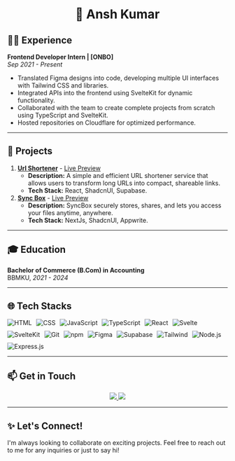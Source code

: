 <h1 align="center">👋 Ansh Kumar</h1>



## 🧑‍💻 Experience


**Frontend Developer Intern | [ONBO]**  
*Sep 2021 - Present*  
- Translated Figma designs into code, developing multiple UI interfaces with Tailwind CSS and libraries.
- Integrated APIs into the frontend using SvelteKit for dynamic functionality.
- Collaborated with the team to create complete projects from scratch using TypeScript and SvelteKit.
- Hosted repositories on Cloudflare for optimized performance.
---

## 🌟 Projects

1. **[Url Shortener](https://github.com/AnshKumar10/Url-Shortener)** - [Live Preview](https://snipurl-gules.vercel.app/)
   - **Description:** A simple and efficient URL shortener service that allows users to transform long URLs into compact, shareable links.
   - **Tech Stack:** React, ShadcnUI, Supabase.
2. **[Sync Box](https://github.com/AnshKumar10/Url-Shortener)** - [Live Preview](https://snipurl-gules.vercel.app/)
   - **Description:** SyncBox securely stores, shares, and lets you access your files anytime, anywhere.
   - **Tech Stack:** NextJs, ShadcnUI, Appwrite.   



---

## 🎓 Education

**Bachelor of Commerce (B.Com) in Accounting**  
BBMKU, *2021 - 2024*  

---


## 🌐 Tech Stacks

<div style="display: flex; flex-wrap: wrap; gap: 10px; justify-content: start;">
    <img src="https://img.shields.io/badge/HTML5-E34F26?style=for-the-badge&logo=html5&logoColor=ffffff" alt="HTML" />
    <img src="https://img.shields.io/badge/CSS3-1572B6?style=for-the-badge&logo=css3&logoColor=ffffff" alt="CSS" />
    <img src="https://img.shields.io/badge/JavaScript-F7DF1E?style=for-the-badge&logo=javascript&logoColor=000000" alt="JavaScript" />
    <img src="https://img.shields.io/badge/TypeScript-3178C6?style=for-the-badge&logo=typescript&logoColor=ffffff" alt="TypeScript" />
    <img src="https://img.shields.io/badge/React-61DAFB?style=for-the-badge&logo=react&logoColor=000000" alt="React" />
    <img src="https://img.shields.io/badge/Svelte-FF3E00?style=for-the-badge&logo=svelte&logoColor=ffffff" alt="Svelte" />
    <img src="https://img.shields.io/badge/SvelteKit-FF3E00?style=for-the-badge&logo=svelte&logoColor=ffffff" alt="SvelteKit" />
    <img src="https://img.shields.io/badge/Git-F05032?style=for-the-badge&logo=git&logoColor=ffffff" alt="Git" />
    <img src="https://img.shields.io/badge/npm-CB3837?style=for-the-badge&logo=npm&logoColor=ffffff" alt="npm" />
    <img src="https://img.shields.io/badge/Figma-F24E1E?style=for-the-badge&logo=figma&logoColor=ffffff" alt="Figma" />
    <img src="https://img.shields.io/badge/Supabase-3ECF8E?style=for-the-badge&logo=supabase&logoColor=ffffff" alt="Supabase" />
      <img src="https://img.shields.io/badge/Tailwind_CSS-38B2AC?style=for-the-badge&logo=tailwind-css&logoColor=white" alt="Tailwind"/>
        <img src="https://img.shields.io/badge/Node.js-339933?style=for-the-badge&logo=nodedotjs&logoColor=white" alt="Node.js"/>
        <img src="https://img.shields.io/badge/Express.js-000000?style=for-the-badge&logo=express&logoColor=white" alt="Express.js"/>

</div>

---

## 📫 Get in Touch

<p align="center">
  <a href="https://www.linkedin.com/in/ansh-kumar-715b60242/">
    <img src="https://img.shields.io/badge/-LinkedIn-0077B5?style=for-the-badge&logo=Linkedin&logoColor=white"/>
  </a>
  <a href="mailto:anshkumar8710@gmail.com">
    <img src="https://img.shields.io/badge/-Email-D14836?style=for-the-badge&logo=Gmail&logoColor=white"/>
  </a>
</p>



---

## ✨ Let's Connect!

I'm always looking to collaborate on exciting projects. Feel free to reach out to me for any inquiries or just to say hi!

